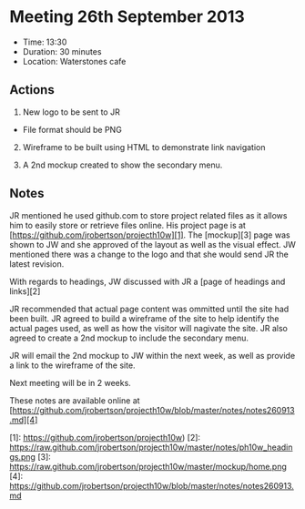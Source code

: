 # Meeting 26th September 2013

* Time: 13:30
* Duration: 30 minutes
* Location: Waterstones cafe

## Actions

1. New logo to be sent to JR
 * File format should be PNG

2. Wireframe to be built using HTML to demonstrate link navigation

3. A 2nd mockup created to show the secondary menu.

## Notes

JR mentioned he used github.com to store project related files as it allows him to easily store or retrieve files online. His project page is at [https://github.com/jrobertson/projecth10w][1]. The [mockup][3] page was shown to JW and she approved of the layout as well as the visual effect. JW mentioned there was a change to the logo and that she would send JR the latest revision.

With regards to headings, JW discussed with JR a [page of headings and links][2]

JR recommended that actual page content was ommitted until the site had been built. JR agreed to build a wireframe of the site to help identify the actual pages used, as well as how the visitor will nagivate the site. JR also agreed to create a 2nd mockup to include the secondary menu.


JR will email the 2nd mockup to JW within the next week, as well as provide a link to the wireframe of the site.

Next meeting will be in 2 weeks.

These notes are available online at [https://github.com/jrobertson/projecth10w/blob/master/notes/notes260913.md][4]

[1]: https://github.com/jrobertson/projecth10w)
[2]: https://raw.github.com/jrobertson/projecth10w/master/notes/ph10w_headings.png
[3]: https://raw.github.com/jrobertson/projecth10w/master/mockup/home.png
[4]: https://github.com/jrobertson/projecth10w/blob/master/notes/notes260913.md
